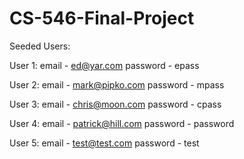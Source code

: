 # CS-546-Final-Project

Seeded Users:

User 1:
email - ed@yar.com
password - epass

User 2:
email - mark@pipko.com
password - mpass

User 3:
email - chris@moon.com
password - cpass

User 4:
email - patrick@hill.com
password - password

User 5:
email - test@test.com
password - test
